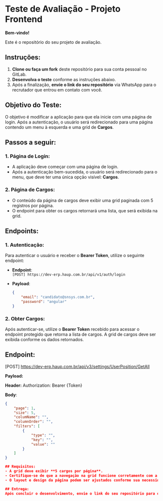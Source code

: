 # Teste de Avaliação - Projeto Frontend

**Bem-vindo!**

Este é o repositório do seu projeto de avaliação. 

## Instruções:

1. **Clone ou faça um fork** deste repositório para sua conta pessoal no GitLab.
2. **Desenvolva o teste** conforme as instruções abaixo.
3. Após a finalização, **envie o link do seu repositório** via WhatsApp para o recrutador que entrou em contato com você.

## Objetivo do Teste:

O objetivo é modificar a aplicação para que ela inicie com uma página de login. Após a autenticação, o usuário será redirecionado para uma página contendo um menu à esquerda e uma grid de **Cargos**.

## Passos a seguir:

### 1. Página de Login:
- A aplicação deve começar com uma página de login.
- Após a autenticação bem-sucedida, o usuário será redirecionado para o menu, que deve ter uma única opção visível: **Cargos**.

### 2. Página de Cargos:
- O conteúdo da página de cargos deve exibir uma grid paginada com 5 registros por página.
- O endpoint para obter os cargos retornará uma lista, que será exibida na grid.

## Endpoints:

### 1. Autenticação:
Para autenticar o usuário e receber o **Bearer Token**, utilize o seguinte endpoint:

- **Endpoint**:  
  `[POST] https://dev-erp.haup.com.br/api/v1/auth/login`
  
- **Payload**:  
  ```json
  {
      "email": "candidato@snsys.com.br",
      "password": "angular"
  }

### 2. Obter Cargos:

Após autenticar-se, utilize o **Bearer Token** recebido para acessar o endpoint protegido que retorna a lista de cargos. A grid de cargos deve ser exibida conforme os dados retornados.

## Endpoint:
[POST] https://dev-erp.haup.com.br/api/v3/settings/UserPosition/GetAll

**Payload:**

**Header:**
Authorization: Bearer {Token}

**Body**:
```json
{
    "page": 1,
    "size": 5,
    "columName": "",
    "columnOrder": "",
    "filters": [
        {
            "type": "",
            "key": "",
            "value": ""
        }
    ]
}

## Requisitos:
- A grid deve exibir **5 cargos por página**.
- Certifique-se de que a navegação na grid funcione corretamente com a paginação.
- O layout e design da página podem ser ajustados conforme sua necessidade, mas a funcionalidade descrita deve ser atendida.

## Entrega:
Após concluir o desenvolvimento, envie o link do seu repositório para o recrutador via WhatsApp. Certifique-se de que o código esteja devidamente comitado e pronto para revisão.